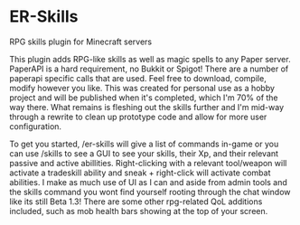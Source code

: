 # ER-Skills
 RPG skills plugin for Minecraft servers

This plugin adds RPG-like skills as well as magic spells to any Paper server. PaperAPI is a hard requirement, no Bukkit or Spigot! There are a number of paperapi specific calls that are used. Feel free to download, compile, modify however you like. This was created for personal use as a hobby project and will be published when it's completed, which I'm 70% of the way there. What remains is fleshing out the skills further and I'm mid-way through a rewrite to clean up prototype code and allow for more user configuration.

To get you started, /er-skills will give a list of commands in-game or you can use /skills to see a GUI to see your skills, their Xp, and their relevant passive and active abillities. Right-clicking with a relevant tool/weapon will activate a tradeskill ability and sneak + right-click will activate combat abilities. I make as much use of UI as I can and aside from admin tools and the skills command you wont find yourself rooting through the chat window like its still Beta 1.3! There are some other rpg-related QoL additions included, such as mob health bars showing at the top of your screen. 

